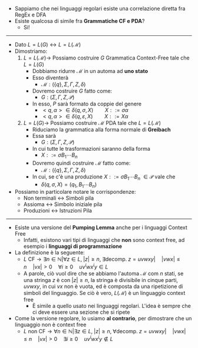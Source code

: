 + Sappiamo che nei linguaggi regolari esiste una correlazione diretta fra RegEx e DFA
+ Esiste qualcosa di simile fra **Grammatiche CF e PDA**?
	+ Si!
---
+ Dato $L = L(G) \leftrightarrow L = L(\mathcal{M})$ 
+ Dimostriamo:
	1. $L = L(\mathcal{M}) \to$ Possiamo costruire $G$ Grammatica Context-Free tale che $L = L(G)$
		+ Dobbiamo ridurre $\mathcal{M}$ in un automa ad **uno stato**
		+ Esso diventerà
			+ $\mathcal{M} : (\{q\}, \Sigma, \Gamma, Z, \delta)$ 
		+ Dovremo costruire $G$ fatto come:
			+ $G : (\Sigma, \Gamma, Z, \mathcal{P})$ 
		+ In esso, $P$ sarà formato da coppie del genere
			+ $<q, \alpha> \in \delta(q, \sigma, X) \qquad X ::= \sigma \alpha$ 
			+ $<q, \alpha> \in \delta(q, \varepsilon, X) \qquad X ::= X \alpha$
	2. $L = L(G) \to$ Possiamo costruire $\mathcal{M}$ PDA tale che $L = L(\mathcal{M})$ 
		+ Riduciamo la grammatica alla forma normale di **Greibach**
		+ Essa sarà
			+ $G : (\Sigma, \Gamma, Z, \mathcal{P})$ 
		+ In cui tutte le trasformazioni saranno della forma
			+ $X ::= \sigma B_1 \cdots B_n$
		+ Dovremo quindi costruire $\mathcal{M}$ fatto come:
			+ $\mathcal{M} : (\{q\}, \Sigma, \Gamma, Z, \delta)$
		+ In cui, se c'è una produzione $X ::= \sigma B_1 \cdots B_n$ $\in \mathcal{P}$ vale che
			+ $\delta(q, \sigma, X) = (q_1, B_1 \cdots B_n)$ 
+ Possiamo in particolare notare le corrispondenze:
	+ Non terminali $\leftrightarrow$ Simboli pila
	+ Assioma $\leftrightarrow$ Simbolo iniziale pila
	+ Produzioni $\leftrightarrow$ Istruzioni Pila 
---
+ Esiste una versione del **Pumping Lemma** anche per i linguaggi Context Free
	+ Infatti, esistono vari tipi di linguaggi che **non** sono context free, ad esempio i **linguaggi di programmazione**
+ La definizione è la seguente:
	+ $L \text{ CF} \to \exists n \in \mathbb{N} | \forall z \in L, \; |z| \geq n, \; \exists \text{decomp.} \; z = uvwxy | \quad |vwx| \leq n \quad |vx| > 0 \quad \forall i \geq 0 \quad uv^iwx^iy \in L$
	+ A parole, ciò vuol dire che se abbiamo l'automa $\mathcal{M}$ com $n$ stati, se una stringa $z$ è con $|z| \geq n$, la stringa è divisibile in cinque parti, $uvwxy$, in cui $vx$ non è vuota, ed è composta da una ripetizione di simboli del linguaggio. Se ciò è vero, $L(\mathcal{M})$ è un linguaggio context free
		+ È simile a quello usato nei linguaggi regolari. L'idea è sempre che ci deve essere una sezione che si ripete
+ Come la versione regolare, lo usiamo **al contrario**, per dimostrare che un linguaggio non è context free
	+ $L \text{ non CF} \to \forall n \in \mathbb{N} | \exists z \in L, \; |z| \geq n, \; \forall \text{decomp.} \; z = uvwxy | \quad |vwx| \leq n \quad |vx| > 0 \quad \exists i \geq 0 \quad uv^iwx^iy \notin L$
	
